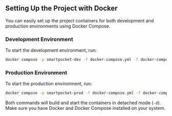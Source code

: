 ## Setting Up the Project with Docker

You can easily set up the project containers for both development and production environments using Docker Compose.

### Development Environment

To start the development environment, run:

```sh
docker compose -p smartpocket-dev -f docker-compose.yml -f docker-compose.dev.yml up -d
```

### Production Environment

To start the production environment, run:

```sh
docker compose -p smartpocket-prod -f docker-compose.yml -f docker-compose.prod.yml up -d
```

Both commands will build and start the containers in detached mode (`-d`). Make sure you have Docker and Docker Compose installed on your system.